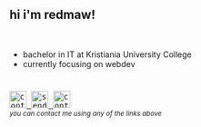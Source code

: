 ## hi i'm redmaw!
<br>

- bachelor in IT at Kristiania University College
- currently focusing on webdev

<h1></h1>

<!-- End Section -->
<kbd>
  <a href="https://www.linkedin.com/in/janandreasrusnak/">
    <img
        src="https://img.shields.io/badge/LinkedIn-%230077B5.svg?style=for-the-badge&logo=linkedin&logoColor=white"
        alt="contact me on linkedin"
        height="30"
      /> 
  </a>
</kbd>
<kbd>
  <a href="mailto:janandreashorgenr@gmail.com">
    <img
        src="https://img.shields.io/badge/Gmail-D14836?style=for-the-badge&logo=gmail&logoColor=white"
        alt="send me an email"
        height="30"
      /> 
  </a>
</kbd>
<kbd>
  <a href="https://discord.com/users/189753449670246401">
    <img
        src="https://img.shields.io/badge/Discord-%235865F2.svg?style=for-the-badge&logo=discord&logoColor=white"
        alt="contact me on discord"
        height="30"
      /> 
  </a>
</kbd>
<br />
<sub><em>you can contact me using any of the links above</em></sub>

<!-- Do people visit my profile? -->
[linkedin]: https://www.linkedin.com/in/janandreasrusnak/
[gmail]: mailto:janandreashorgenr@gmail.com
[discord]: https://discord.com/users/189753449670246401
